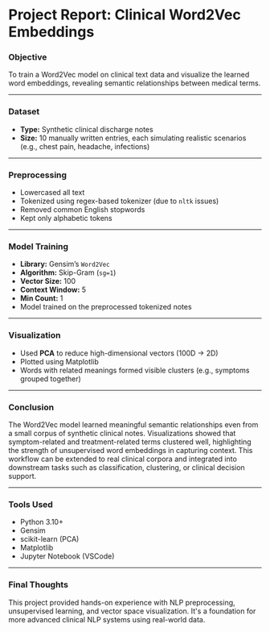 # Project Report: Clinical Word2Vec Embeddings

###  Objective
To train a Word2Vec model on clinical text data and visualize the learned word embeddings, revealing semantic relationships between medical terms.

---

###  Dataset
- **Type:** Synthetic clinical discharge notes
- **Size:** 10 manually written entries, each simulating realistic scenarios (e.g., chest pain, headache, infections)

---

###  Preprocessing
- Lowercased all text
- Tokenized using regex-based tokenizer (due to `nltk` issues)
- Removed common English stopwords
- Kept only alphabetic tokens

---

###  Model Training
- **Library:** Gensim’s `Word2Vec`
- **Algorithm:** Skip-Gram (`sg=1`)
- **Vector Size:** 100
- **Context Window:** 5
- **Min Count:** 1
- Model trained on the preprocessed tokenized notes

---

###  Visualization
- Used **PCA** to reduce high-dimensional vectors (100D → 2D)
- Plotted using Matplotlib
- Words with related meanings formed visible clusters (e.g., symptoms grouped together)

---

###  Conclusion
The Word2Vec model learned meaningful semantic relationships even from a small corpus of synthetic clinical notes. Visualizations showed that symptom-related and treatment-related terms clustered well, highlighting the strength of unsupervised word embeddings in capturing context. This workflow can be extended to real clinical corpora and integrated into downstream tasks such as classification, clustering, or clinical decision support.

---

###  Tools Used
- Python 3.10+
- Gensim
- scikit-learn (PCA)
- Matplotlib
- Jupyter Notebook (VSCode)

---

###  Final Thoughts
This project provided hands-on experience with NLP preprocessing, unsupervised learning, and vector space visualization. It's a foundation for more advanced clinical NLP systems using real-world data.

